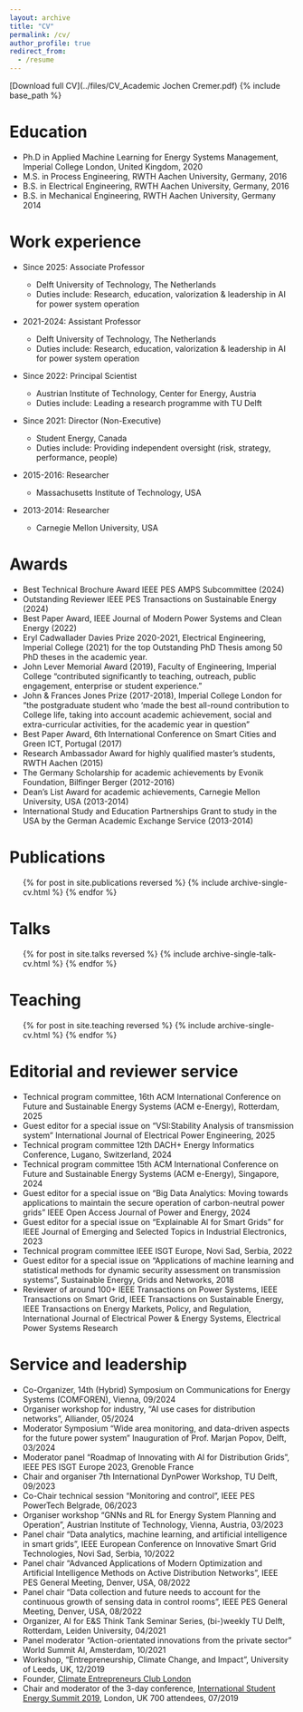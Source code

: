 ```yaml
---
layout: archive
title: "CV"
permalink: /cv/
author_profile: true
redirect_from:
  - /resume
---
```

[Download full CV](../files/CV_Academic Jochen Cremer.pdf)
{% include base_path %}

Education
======
* Ph.D in Applied Machine Learning for Energy Systems Management, Imperial College London, United Kingdom, 2020
* M.S. in Process Engineering, RWTH Aachen University, Germany, 2016
* B.S. in Electrical Engineering, RWTH Aachen University, Germany, 2016
* B.S. in Mechanical Engineering, RWTH Aachen University, Germany 2014

Work experience
======
* Since 2025: Associate Professor
  * Delft University of Technology, The Netherlands
  * Duties include: Research, education, valorization & leadership in AI for power system operation

* 2021-2024: Assistant Professor
  * Delft University of Technology, The Netherlands
  * Duties include: Research, education, valorization & leadership in AI for power system operation
    
* Since 2022: Principal Scientist 
  * Austrian Institute of Technology, Center for Energy, Austria
  * Duties include: Leading a research programme with TU Delft

* Since 2021: Director (Non-Executive)
  * Student Energy, Canada
  * Duties include: Providing independent oversight (risk, strategy, performance, people)

* 2015-2016: Researcher
  * Massachusetts Institute of Technology, USA
  
* 2013-2014: Researcher
  * Carnegie Mellon University, USA
  
Awards
======
- Best Technical Brochure Award IEEE PES AMPS Subcommittee (2024)
- Outstanding Reviewer IEEE PES Transactions on Sustainable Energy (2024)
-	Best Paper Award, IEEE Journal of Modern Power Systems and Clean Energy (2022)
-	Eryl Cadwallader Davies Prize 2020-2021, Electrical Engineering, Imperial College (2021) for the top Outstanding PhD Thesis among 50 PhD theses in the academic year.
- John Lever Memorial Award (2019), Faculty of Engineering, Imperial College 
“contributed significantly to teaching, outreach, public engagement, enterprise or student experience.” 
- John & Frances Jones Prize (2017-2018), Imperial College London for	“the postgraduate student who ‘made the best all-round contribution to College life, taking into account academic achievement, social and extra-curricular activities, for the academic year in question” 
- Best Paper Award, 6th International Conference on Smart Cities and Green ICT, Portugal (2017)
- Research Ambassador Award for highly qualified master’s students, RWTH Aachen (2015) 
- The Germany Scholarship for academic achievements by Evonik Foundation, Bilfinger Berger (2012-2016)	
- Dean’s List Award for academic achievements, Carnegie Mellon University, USA (2013-2014)
- International Study and Education Partnerships Grant to study in the USA by the German Academic Exchange Service (2013-2014)


Publications
======
  <ul>{% for post in site.publications reversed %}
    {% include archive-single-cv.html %}
  {% endfor %}</ul>
  
Talks
======
  <ul>{% for post in site.talks reversed %}
    {% include archive-single-talk-cv.html  %}
  {% endfor %}</ul>
  
Teaching
======
  <ul>{% for post in site.teaching reversed %}
    {% include archive-single-cv.html %}
  {% endfor %}</ul>


Editorial and reviewer service
======
- Technical program committee, 16th ACM International Conference on Future and Sustainable Energy Systems (ACM e-Energy), Rotterdam, 2025
- Guest editor for a special issue on “VSI:Stability Analysis of transmission system” International Journal of Electrical Power Engineering, 2025
- Technical program committee 12th DACH+ Energy Informatics Conference, Lugano, Switzerland, 2024
- Technical program committee 15th ACM International Conference on Future and Sustainable Energy Systems (ACM e-Energy), Singapore, 2024
- Guest editor for a special issue on “Big Data Analytics: Moving towards applications to maintain the secure operation of carbon-neutral power grids” IEEE Open Access Journal of Power and Energy, 2024
- Guest editor for a special issue on “Explainable AI for Smart Grids” for IEEE Journal of Emerging and Selected Topics in Industrial Electronics, 2023
- Technical program committee IEEE ISGT Europe, Novi Sad, Serbia, 2022
- Guest editor for a special issue on “Applications of machine learning and statistical methods for dynamic security assessment on transmission systems”, Sustainable Energy, Grids and Networks, 2018
- Reviewer of around 100+ IEEE Transactions on Power Systems, IEEE Transactions on Smart Grid, IEEE Transactions on Sustainable Energy, IEEE Transactions on Energy Markets, Policy, and Regulation, International Journal of Electrical Power & Energy Systems, Electrical Power Systems Research

Service and leadership
======
- Co-Organizer, 14th (Hybrid) Symposium on Communications for Energy Systems (COMFOREN), Vienna, 09/2024
- Organiser workshop for industry, “AI use cases for distribution networks”, Alliander, 05/2024
- Moderator Symposium “Wide area monitoring, and data-driven aspects for the future power system” Inauguration of Prof. Marjan Popov, Delft, 03/2024
- Moderator panel “Roadmap of Innovating with AI for Distribution Grids”, IEEE PES ISGT Europe 2023, Grenoble France
- Chair and organiser 7th International DynPower Workshop, TU Delft, 09/2023
- Co-Chair technical session “Monitoring and control”, IEEE PES PowerTech Belgrade, 06/2023	
- Organiser workshop “GNNs and RL for Energy System Planning and Operation”, Austrian Institute of Technology, Vienna, Austria, 03/2023
- Panel chair “Data analytics, machine learning, and artificial intelligence in smart grids”, IEEE European Conference on Innovative Smart Grid Technologies, Novi Sad, Serbia, 10/2022	
- Panel chair “Advanced Applications of Modern Optimization and Artificial Intelligence Methods on Active Distribution Networks”, IEEE PES General Meeting, Denver, USA, 08/2022	
- Panel chair “Data collection and future needs to account for the continuous growth of sensing data in control rooms”,  IEEE PES General Meeting, Denver, USA, 08/2022	
- Organizer, AI for E&S Think Tank Seminar Series, (bi-)weekly TU Delft, Rotterdam, Leiden University, 04/2021 	
- Panel moderator “Action-orientated innovations from the private sector” World Summit AI, Amsterdam, 10/2021
- Workshop, “Entrepreneurship, Climate Change, and Impact”, University of Leeds, UK, 12/2019
- Founder, [Climate Entrepreneurs Club London](https://www.climateentrepreneurs.uk/)
- Chair and moderator of the 3-day conference, [International Student Energy Summit 2019](https://www.youtube.com/watch?v=QeMEbcdAiwo), London, UK 700 attendees, 07/2019
